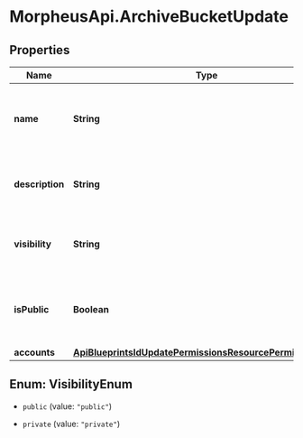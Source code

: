 # MorpheusApi.ArchiveBucketUpdate

## Properties

Name | Type | Description | Notes
------------ | ------------- | ------------- | -------------
**name** | **String** | A name for the archive bucket. Must be globally unique. | [optional] 
**description** | **String** | A description for the archive bucket | [optional] 
**visibility** | **String** | Visibility - Set to public to allow all tenants | [optional] [default to &#39;private&#39;]
**isPublic** | **Boolean** | Public URL - Set to true to allow anonymous access | [optional] [default to false]
**accounts** | [**ApiBlueprintsIdUpdatePermissionsResourcePermissionSites**](ApiBlueprintsIdUpdatePermissionsResourcePermissionSites.md) |  | [optional] 



## Enum: VisibilityEnum


* `public` (value: `"public"`)

* `private` (value: `"private"`)




